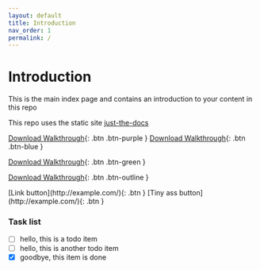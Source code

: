 ```yaml
---
layout: default
title: Introduction
nav_order: 1
permalink: /
---
```


# Introduction

This is the main index page and contains an introduction to your content in this repo

This repo uses the static site [just-the-docs](https://pmarsceill.github.io/just-the-docs/)

[Download Walkthrough](https://twitter.com/WebDevSolent){: .btn .btn-purple } [Download Walkthrough](https://twitter.com/WebDevSolent){: .btn .btn-blue } 

[Download Walkthrough](https://twitter.com/WebDevSolent){: .btn .btn-green }

[Download Walkthrough](https://twitter.com/WebDevSolent){: .btn .btn-outline }

<span class="fs-8">
[Link button](http://example.com/){: .btn }
</span>

<span class="fs-3">
[Tiny ass button](http://example.com/){: .btn }
</span>

### Task list

- [ ] hello, this is a todo item
- [ ] hello, this is another todo item
- [x] goodbye, this item is done
